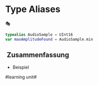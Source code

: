 # Type Aliases
🎭
```swift
typealias AudioSample = UInt16
var maxAmplitudeFound = AudioSample.min
```

##  Zusammenfassung
- Beispiel

#learning unit#